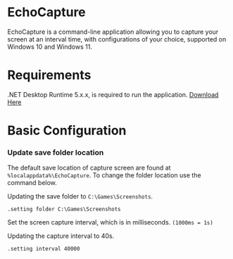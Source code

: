 # EchoCapture

EchoCapture is a command-line application allowing you to capture your screen at an
interval time, with configurations of your choice, supported on Windows 10 and Windows 11.

# Requirements

.NET Desktop Runtime 5.x.x, is required to run the application.
[Download Here](https://dotnet.microsoft.com/en-us/download/dotnet/5.0)

# Basic Configuration

### Update save folder location
The default save location of capture screen are found at `%localappdata%\EchoCapture`.
To change the folder location use the command below.

Updating the save folder to `C:\Games\Screenshots`.
```
.setting folder C:\Games\Screenshots
```

Set the screen capture interval, which is in milliseconds. `(1000ms = 1s)`

Updating the capture interval to 40s.
```
.setting interval 40000
```
